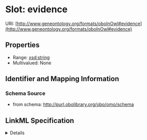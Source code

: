 # Slot: evidence

URI: [http://www.geneontology.org/formats/oboInOwl#evidence](http://www.geneontology.org/formats/oboInOwl#evidence)



<!-- no inheritance hierarchy -->




## Properties

* Range: [xsd:string](http://www.w3.org/2001/XMLSchema#string)
* Multivalued: None







## Identifier and Mapping Information







### Schema Source


* from schema: http://purl.obolibrary.org/obo/omo/schema




## LinkML Specification

<details>
```yaml
name: evidence
deprecated: deprecated oboInOwl property
from_schema: http://purl.obolibrary.org/obo/omo/schema
rank: 1000
slot_uri: oio:evidence
alias: evidence
domain_of:
- Axiom
range: string

```
</details>